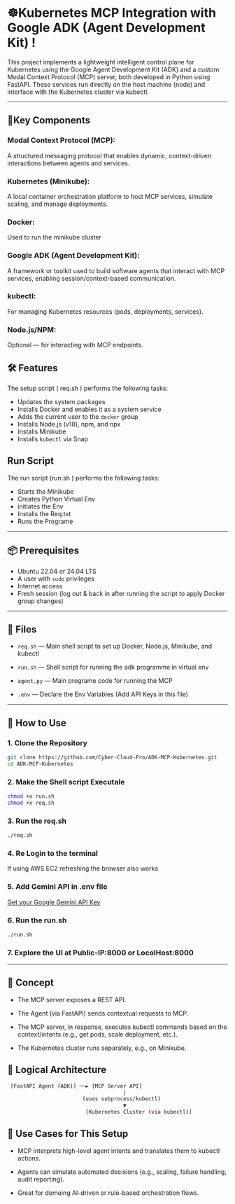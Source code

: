 #  ☸️Kubernetes MCP Integration with Google ADK (Agent Development Kit) !

This project implements a lightweight intelligent control plane for Kubernetes using the Google Agent Development Kit (ADK) and a custom Modal Context Protocol (MCP) server, both developed in Python using FastAPI. These services run directly on the host machine (node) and interface with the Kubernetes cluster via kubectl.


---

## 🔑Key Components
### Modal Context Protocol (MCP):
A structured messaging protocol that enables dynamic, context-driven interactions between agents and services.

### Kubernetes (Minikube):
A local container orchestration platform to host MCP services, simulate scaling, and manage deployments.

### Docker:
Used to run the minikube cluster

### Google ADK (Agent Development Kit):
A framework or toolkit used to build software agents that interact with MCP services, enabling session/context-based communication.

### kubectl:
For managing Kubernetes resources (pods, deployments, services).

### Node.js/NPM:
Optional — for interacting with MCP endpoints.


## 🛠 Features

The setup script ( req.sh )  performs the following tasks:

- Updates the system packages
- Installs Docker and enables it as a system service
- Adds the current user to the `docker` group
- Installs Node.js (v18), npm, and npx
- Installs Minikube
- Installs `kubectl` via Snap


## Run Script 
The run script (run.sh ) performs the following tasks:

- Starts the Minikube
- Creates Python Virtual Env
- initiates the Env
- Installs the Req.txt
- Runs the Programe


---

## 📦 Prerequisites

- Ubuntu 22.04 or 24.04 LTS
- A user with `sudo` privileges
- Internet access
- Fresh session (log out & back in after running the script to apply Docker group changes)

---

## 📁 Files

- `req.sh` — Main shell script to set up Docker, Node.js, Minikube, and kubectl

- `run.sh` — Shell script for running the adk programme in virtual env

- `agent.py` — Main programe code for running the MCP

- `.env` — Declare the Env Variables (Add API Keys in this file)

---

## 🚀 How to Use

### 1. Clone the Repository

```bash
git clone https://github.com/Cyber-Cloud-Pro/ADK-MCP-Kubernetes.git
cd ADK-MCP-Kubernetes
```
### 2. Make the Shell script Executale
```bash
chmod +x run.sh
chmod +x req.sh
```
### 3. Run the req.sh
```bash
./req.sh 
```
### 4. Re Login to the terminal 
If using AWS EC2 refreshing the browser also works

### 5. Add Gemini API in .env file
[Get your Google Gemini API Key](https://aistudio.google.com/apikey)

### 6. Run the run.sh
```bash 
./run.sh
```

### 7. Explore the UI at Public-IP:8000 or LocolHost:8000

---

##  🧠 Concept
- The MCP server exposes a REST API.

- The Agent (via FastAPI) sends contextual requests to MCP.

- The MCP server, in response, executes kubectl commands based on the context/intents (e.g., get pods, scale deployment, etc.).

- The Kubernetes cluster runs separately, e.g., on Minikube.

## 🧱 Logical Architecture
```bash
 [FastAPI Agent (ADK)] ──► [MCP Server API]
                                     │
                        (uses subprocess/kubectl)
                                     ▼
                         [Kubernetes Cluster (via kubectl)]
```
## 🚀 Use Cases for This Setup
- MCP interprets high-level agent intents and translates them to kubectl actions.

- Agents can simulate automated decisions (e.g., scaling, failure handling, audit reporting).

- Great for demoing AI-driven or rule-based orchestration flows.
